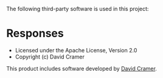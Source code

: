 The following third-party software is used in this project:

# Responses
* Licensed under the Apache License, Version 2.0
* Copyright (c) David Cramer

This product includes software developed by [David Cramer](https://github.com/getsentry/responses).

